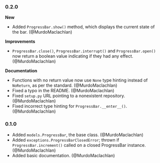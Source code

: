 ### 0.2.0

**New**

- Added `ProgressBar.show()` method, which displays the current state of the bar. (@MurdoMaclachlan)

**Improvements**

- `ProgressBar.close()`, `ProgressBar.interrupt()` and `ProgressBar.open()` now return a boolean value indicating if they had any effect. (@MurdoMaclachlan)

**Documentation**

- Functions with no return value now use `None` type hinting instead of `NoReturn`, as per the standard. (@MurdoMaclachlan)
- Fixed a typo in the README. (@MurdoMaclachlan)
- Fixed `setup.py` URL pointing to a nonexistent repository. (@MurdoMaclachlan)
- Fixed incorrect type hinting for `ProgressBar.__enter__()`. (@MurdoMaclachlan)

### 0.1.0

- Added `models.ProgressBar`, the base class. (@MurdoMaclachlan)
- Added `exceptions.ProgressBarClosedError`; thrown if `ProgressBar.increment()` called on a closed ProgressBar instance. (@MurdoMaclachlan)
- Added basic documentation. (@MurdoMaclachlan)